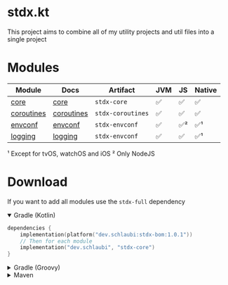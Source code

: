 # stdx.kt

This project aims to combine all of my utility projects and util files into a single project

# Modules

| Module                   | Docs                                                 | Artifact          | JVM | JS  | Native |
|--------------------------|------------------------------------------------------|-------------------|-----|-----|--------|
| [core](core)             | [core](https://stdx.schlau.bi/stdx-core)             | `stdx-core`       | ✅   | ✅   | ✅      |
| [coroutines](coroutines) | [coroutines](https://stdx.schlau.bi/stdx-coroutines) | `stdx-coroutines` | ✅   | ✅   | ✅      |
| [envconf](coroutines)    | [envconf](https://stdx.schlau.bi/stdx-envconf)       | `stdx-envconf`    | ✅   | ✅²  | ✅¹     |
| [logging](logging)       | [logging](https://stdx.schlau.bi/stdx-logging)       | `stdx-envconf`    | ✅   | ✅   | ✅¹     |

¹ Except for tvOS, watchOS and iOS
² Only NodeJS

# Download

If you want to add all modules use the `stdx-full` dependency

<details open>
<summary>Gradle (Kotlin)</summary>

```kotlin
dependencies {
    implementation(platform("dev.schlaubi:stdx-bom:1.0.1"))
    // Then for each module
    implementation("dev.schlaubi", "stdx-core")
}
```

</details>

<details>
<summary>Gradle (Groovy)</summary>

```groovy
dependencies {
    implementation platform("dev.schlaubi:stdx-bom:1.0.1")
    // Then for each module
    implementation 'dev.schlaubi:stdx-core'
}
```

</details>

<details>
<summary>Maven</summary>

```xml

<project>
    <dependencies>
        <dependency>
            <groupId>dev.schlaubi</groupId>
            <!--core or any other module -->
            <artifactId>stdx-core-jvm</artifactId>
            <version>1.0.1</version>
        </dependency>
    </dependencies>
</project>
```

</details>


